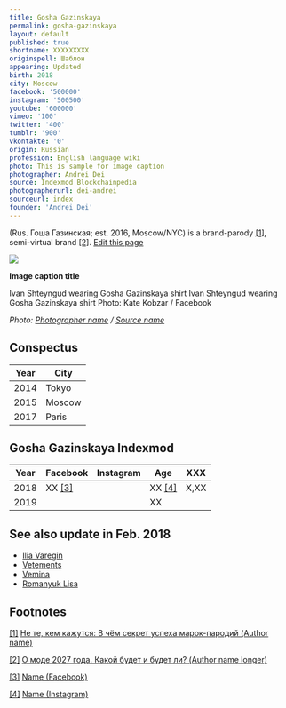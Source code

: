 ```yaml
---
title: Gosha Gazinskaya
permalink: gosha-gazinskaya
layout: default
published: true
shortname: XXXXXXXXX
originspell: Шаблон
appearing: Updated
birth: 2018
city: Moscow
facebook: '500000'
instagram: '500500'
youtube: '600000'
vimeo: '100'
twitter: '400'
tumblr: '900'
vkontakte: '0'
origin: Russian
profession: English language wiki
photo: This is sample for image caption
photographer: Andrei Dei
source: Indexmod Blockchainpedia
photographerurl: dei-andrei
sourceurl: index
founder: 'Andrei Dei'
---
```

(Rus. Гоша Газинская; est. 2016, Moscow/NYC) is a brand-parody <span id="a1">[\[1\]](#f1)</span>, semi-virtual brand <span id="a2">[\[2\]](#f2)</span>. [Edit this page](http://prose.io/#indexmod/encyclopedia/edit/master/gosha-gazinskaya.md)

![](/encyclopedia/images/image-name.jpg)

**Image caption title**

Ivan Shteyngud wearing Gosha Gazinskaya shirt
Ivan Shteyngud wearing Gosha Gazinskaya shirt
Photo: Kate Kobzar / Facebook

*Photo: [Photographer name](/photographer-name-page) / [Source name](/source-name-page)*

## Conspectus

|Year|City|
|----|-----|
|2014|Tokyo|
|2015|Moscow|
|2017|Paris|

## Gosha Gazinskaya Indexmod

|Year|Facebook|Instagram|Age|XXX|
|-|-|-|-|-|
|2018|ХХ <span id="a3">[\[3\]](#f3)</span>||ХХ <span id="a4">[\[4\]](#f4)</span>|Х,ХХ|
|2019|||ХХ||

## See also update in Feb. 2018

+ [Ilia Varegin](varegin-ilia)
+ [Vetements](vetements)
+ [Vemina](vemina)
+ [Romanyuk Lisa](romanyuk-lisa)


## Footnotes

[[1]](#a1) <span id="f1"></span> [Не те, кем кажутся: В чём секрет успеха марок-пародий (Author name)](http://example.net/article)

[[2]](#a2) <span id="f2"></span> [О моде 2027 года. Какой будет и будет ли? (Author name longer)](http://example.net/article)

[[3]](#a3) <span id="f3"></span> [Name (Facebook)](http://example.net/article)

[[4]](#a4) <span id="f4"></span> [Name (Instagram)](http://example.net/article)
